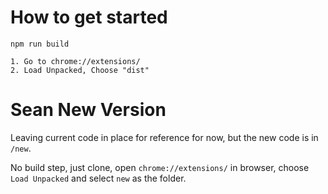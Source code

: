 # How to get started

```
npm run build

1. Go to chrome://extensions/
2. Load Unpacked, Choose "dist"
```

# Sean New Version
Leaving current code in place for reference for now, but the new code is in `/new`.

No build step, just clone, open `chrome://extensions/` in browser, choose `Load Unpacked` and select `new` as the folder.

